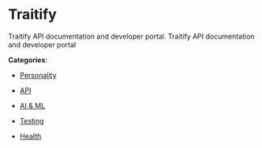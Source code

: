 # Traitify


Traitify API documentation and developer portal. Traitify API documentation and developer portal



**Categories**:

- [Personality](https://github.com/apis-list/apis-list#personality)

- [API](https://github.com/apis-list/apis-list#api)

- [AI & ML](https://github.com/apis-list/apis-list#ai-and-ml)

- [Testing](https://github.com/apis-list/apis-list#testing)

- [Health](https://github.com/apis-list/apis-list#health)



